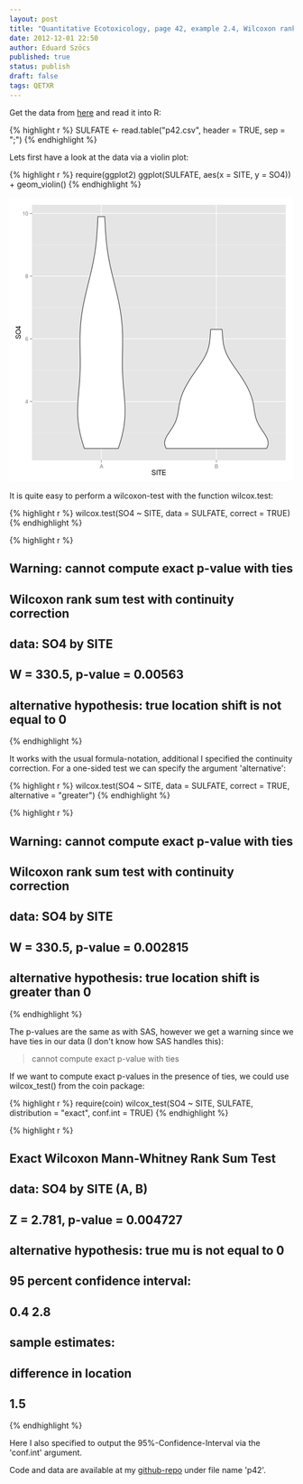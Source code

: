 ```yaml
---
layout: post
title: "Quantitative Ecotoxicology, page 42, example 2.4, Wilcoxon rank sum test"
date: 2012-12-01 22:50
author: Eduard Szöcs
published: true
status: publish
draft: false
tags: QETXR
---
```


Get the data from [here](https://raw.github.com/EDiLD/r-ed/master/quantitative_ecotoxicology/data/p42.csv) and read it into R:




{% highlight r %}
SULFATE <- read.table("p42.csv", header = TRUE, sep = ";")
{% endhighlight %}


Lets first have a look at the data via a violin plot:

{% highlight r %}
require(ggplot2)
ggplot(SULFATE, aes(x = SITE, y = SO4)) + geom_violin()
{% endhighlight %}

![plot of chunk p43](/figures/p43.png) 



It is quite easy to perform a wilcoxon-test with the function wilcox.test:

{% highlight r %}
wilcox.test(SO4 ~ SITE, data = SULFATE, correct = TRUE)
{% endhighlight %}

{% highlight r %}
## Warning: cannot compute exact p-value with ties
## 
##   Wilcoxon rank sum test with continuity correction
## 
## data:  SO4 by SITE 
## W = 330.5, p-value = 0.00563
## alternative hypothesis: true location shift is not equal to 0
{% endhighlight %}

It works with the usual formula-notation, additional I specified the continuity correction.
For a one-sided test we can specify the argument 'alternative':

{% highlight r %}
wilcox.test(SO4 ~ SITE, data = SULFATE, correct = TRUE, alternative = "greater")
{% endhighlight %}

{% highlight r %}
## Warning: cannot compute exact p-value with ties
## 
## 	Wilcoxon rank sum test with continuity correction
## 
## data:  SO4 by SITE 
## W = 330.5, p-value = 0.002815
## alternative hypothesis: true location shift is greater than 0
{% endhighlight %}


The p-values are the same as with SAS, however we get a warning since we have ties in our data (I don't know how SAS handles this):
> cannot compute exact p-value with ties

If we want to compute exact p-values in the presence of ties, we could use wilcox_test() from the coin package: 


{% highlight r %}
require(coin)
wilcox_test(SO4 ~ SITE, SULFATE, distribution = "exact", conf.int = TRUE)
{% endhighlight %}

{% highlight r %}
## 
## 	Exact Wilcoxon Mann-Whitney Rank Sum Test
## 
## data:  SO4 by SITE (A, B) 
## Z = 2.781, p-value = 0.004727
## alternative hypothesis: true mu is not equal to 0 
## 95 percent confidence interval:
##  0.4 2.8 
## sample estimates:
## difference in location 
##                    1.5
{% endhighlight %}

Here I also specified to output the 95%-Confidence-Interval via the 'conf.int' argument.

Code and data are available at my [github-repo](https://github.com/EDiLD/r-ed/tree/master/quantitative_ecotoxicology) under file name 'p42'.

